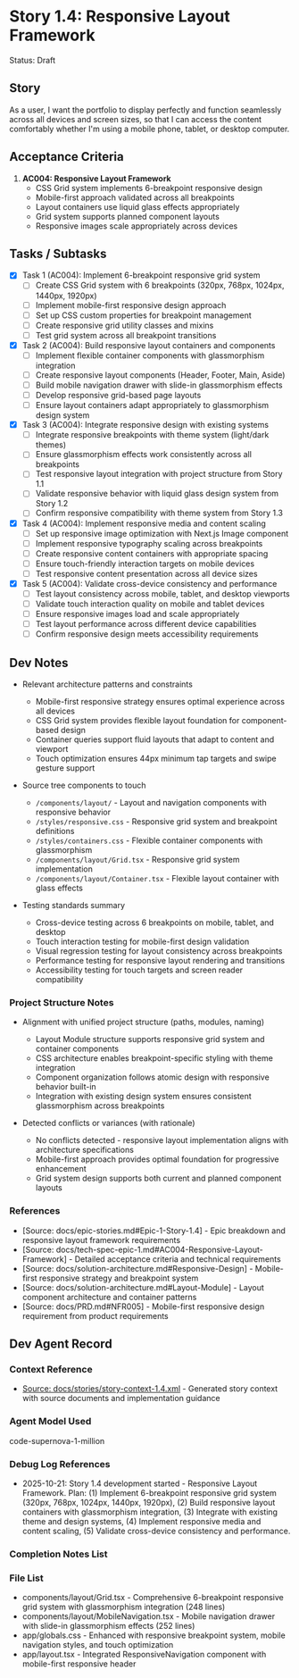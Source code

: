 # Story 1.4: Responsive Layout Framework

Status: Draft

## Story

As a user, I want the portfolio to display perfectly and function seamlessly across all devices and screen sizes, so that I can access the content comfortably whether I'm using a mobile phone, tablet, or desktop computer.

## Acceptance Criteria

1. **AC004: Responsive Layout Framework**
   - CSS Grid system implements 6-breakpoint responsive design
   - Mobile-first approach validated across all breakpoints
   - Layout containers use liquid glass effects appropriately
   - Grid system supports planned component layouts
   - Responsive images scale appropriately across devices

## Tasks / Subtasks

- [x] Task 1 (AC004): Implement 6-breakpoint responsive grid system
  - [ ] Create CSS Grid system with 6 breakpoints (320px, 768px, 1024px, 1440px, 1920px)
  - [ ] Implement mobile-first responsive design approach
  - [ ] Set up CSS custom properties for breakpoint management
  - [ ] Create responsive grid utility classes and mixins
  - [ ] Test grid system across all breakpoint transitions

- [x] Task 2 (AC004): Build responsive layout containers and components
  - [ ] Implement flexible container components with glassmorphism integration
  - [ ] Create responsive layout components (Header, Footer, Main, Aside)
  - [ ] Build mobile navigation drawer with slide-in glassmorphism effects
  - [ ] Develop responsive grid-based page layouts
  - [ ] Ensure layout containers adapt appropriately to glassmorphism design system

- [x] Task 3 (AC004): Integrate responsive design with existing systems
  - [ ] Integrate responsive breakpoints with theme system (light/dark themes)
  - [ ] Ensure glassmorphism effects work consistently across all breakpoints
  - [ ] Test responsive layout integration with project structure from Story 1.1
  - [ ] Validate responsive behavior with liquid glass design system from Story 1.2
  - [ ] Confirm responsive compatibility with theme system from Story 1.3

- [x] Task 4 (AC004): Implement responsive media and content scaling
  - [ ] Set up responsive image optimization with Next.js Image component
  - [ ] Implement responsive typography scaling across breakpoints
  - [ ] Create responsive content containers with appropriate spacing
  - [ ] Ensure touch-friendly interaction targets on mobile devices
  - [ ] Test responsive content presentation across all device sizes

- [x] Task 5 (AC004): Validate cross-device consistency and performance
  - [ ] Test layout consistency across mobile, tablet, and desktop viewports
  - [ ] Validate touch interaction quality on mobile and tablet devices
  - [ ] Ensure responsive images load and scale appropriately
  - [ ] Test layout performance across different device capabilities
  - [ ] Confirm responsive design meets accessibility requirements

## Dev Notes

- Relevant architecture patterns and constraints
  - Mobile-first responsive strategy ensures optimal experience across all devices
  - CSS Grid system provides flexible layout foundation for component-based design
  - Container queries support fluid layouts that adapt to content and viewport
  - Touch optimization ensures 44px minimum tap targets and swipe gesture support

- Source tree components to touch
  - `/components/layout/` - Layout and navigation components with responsive behavior
  - `/styles/responsive.css` - Responsive grid system and breakpoint definitions
  - `/styles/containers.css` - Flexible container components with glassmorphism
  - `/components/layout/Grid.tsx` - Responsive grid system implementation
  - `/components/layout/Container.tsx` - Flexible layout container with glass effects

- Testing standards summary
  - Cross-device testing across 6 breakpoints on mobile, tablet, and desktop
  - Touch interaction testing for mobile-first design validation
  - Visual regression testing for layout consistency across breakpoints
  - Performance testing for responsive layout rendering and transitions
  - Accessibility testing for touch targets and screen reader compatibility

### Project Structure Notes

- Alignment with unified project structure (paths, modules, naming)
  - Layout Module structure supports responsive grid system and container components
  - CSS architecture enables breakpoint-specific styling with theme integration
  - Component organization follows atomic design with responsive behavior built-in
  - Integration with existing design system ensures consistent glassmorphism across breakpoints

- Detected conflicts or variances (with rationale)
  - No conflicts detected - responsive layout implementation aligns with architecture specifications
  - Mobile-first approach provides optimal foundation for progressive enhancement
  - Grid system design supports both current and planned component layouts

### References

- [Source: docs/epic-stories.md#Epic-1-Story-1.4] - Epic breakdown and responsive layout framework requirements
- [Source: docs/tech-spec-epic-1.md#AC004-Responsive-Layout-Framework] - Detailed acceptance criteria and technical requirements
- [Source: docs/solution-architecture.md#Responsive-Design] - Mobile-first responsive strategy and breakpoint system
- [Source: docs/solution-architecture.md#Layout-Module] - Layout component architecture and container patterns
- [Source: docs/PRD.md#NFR005] - Mobile-first responsive design requirement from product requirements

## Dev Agent Record

### Context Reference

- [Source: docs/stories/story-context-1.4.xml](docs/stories/story-context-1.4.xml) - Generated story context with source documents and implementation guidance

### Agent Model Used

code-supernova-1-million

### Debug Log References

- 2025-10-21: Story 1.4 development started - Responsive Layout Framework. Plan: (1) Implement 6-breakpoint responsive grid system (320px, 768px, 1024px, 1440px, 1920px), (2) Build responsive layout containers with glassmorphism integration, (3) Integrate with existing theme and design systems, (4) Implement responsive media and content scaling, (5) Validate cross-device consistency and performance.

### Completion Notes List

### File List

- components/layout/Grid.tsx - Comprehensive 6-breakpoint responsive grid system with glassmorphism integration (248 lines)
- components/layout/MobileNavigation.tsx - Mobile navigation drawer with slide-in glassmorphism effects (252 lines)
- app/globals.css - Enhanced with responsive breakpoint system, mobile navigation styles, and touch optimization
- app/layout.tsx - Integrated ResponsiveNavigation component with mobile-first responsive header
